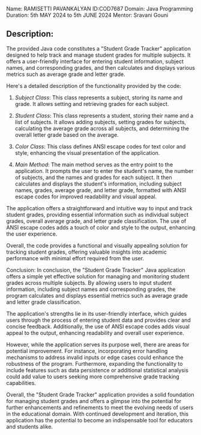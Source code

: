 Name: RAMISETTI PAVANKALYAN 
ID:COD7687
Domain: Java Programming 
Duration: 5th MAY 2024 to 5th JUNE 2024 
Mentor: Sravani Gouni

Description:
--------------
The provided Java code constitutes a "Student Grade Tracker" application designed to help track and manage student grades for multiple subjects. It offers a user-friendly interface for entering student information, subject names, and corresponding grades, and then calculates and displays various metrics such as average grade and letter grade.

Here's a detailed description of the functionality provided by the code:

1. *Subject Class*: This class represents a subject, storing its name and grade. It allows setting and retrieving grades for each subject.

2. *Student Class*: This class represents a student, storing their name and a list of subjects. It allows adding subjects, setting grades for subjects, calculating the average grade across all subjects, and determining the overall letter grade based on the average.

3. *Color Class*: This class defines ANSI escape codes for text color and style, enhancing the visual presentation of the application.

4. *Main Method*: The main method serves as the entry point to the application. It prompts the user to enter the student's name, the number of subjects, and the names and grades for each subject. It then calculates and displays the student's information, including subject names, grades, average grade, and letter grade, formatted with ANSI escape codes for improved readability and visual appeal.

The application offers a straightforward and intuitive way to input and track student grades, providing essential information such as individual subject grades, overall average grade, and letter grade classification. The use of ANSI escape codes adds a touch of color and style to the output, enhancing the user experience.

Overall, the code provides a functional and visually appealing solution for tracking student grades, offering valuable insights into academic performance with minimal effort required from the user.

Conclusion:
In conclusion, the "Student Grade Tracker" Java application offers a simple yet effective solution for managing and monitoring student grades across multiple subjects. By allowing users to input student information, including subject names and corresponding grades, the program calculates and displays essential metrics such as average grade and letter grade classification.

The application's strengths lie in its user-friendly interface, which guides users through the process of entering student data and provides clear and concise feedback. Additionally, the use of ANSI escape codes adds visual appeal to the output, enhancing readability and overall user experience.

However, while the application serves its purpose well, there are areas for potential improvement. For instance, incorporating error handling mechanisms to address invalid inputs or edge cases could enhance the robustness of the program. Furthermore, expanding the functionality to include features such as data persistence or additional statistical analysis could add value to users seeking more comprehensive grade tracking capabilities.

Overall, the "Student Grade Tracker" application provides a solid foundation for managing student grades and offers a glimpse into the potential for further enhancements and refinements to meet the evolving needs of users in the educational domain. With continued development and iteration, this application has the potential to become an indispensable tool for educators and students alike.
